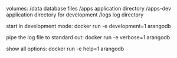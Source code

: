 volumes:
  /data    	database files
  /apps    	application directory
  /apps-dev	application directory for development
  /logs    	log directory

start in development mode:
  docker run -e development=1 arangodb

pipe the log file to standard out:
  docker run -e verbose=1 arangodb

show all options:
  docker run -e help=1 arangodb
